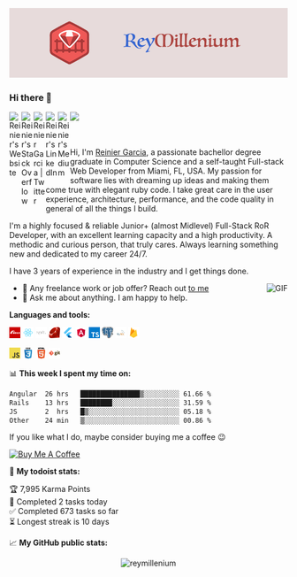 ![ReyMillenium Banner](https://github.com/reymillenium/images/blob/master/reymillenium_banner_800x200.png)

### Hi there 👋

<a href="https://reiniergarcia.dev/" target="_website">
  <img align="left" alt="Reinier's Website" width="22px" src="https://www.freepnglogos.com/uploads/logo-website-png/logo-website-file-wikt-globe-bullet-svg-wikimedia-commons-19.png" />
</a>
<a href="https://stackoverflow.com/users/9616949/reinier-garcia" target="_stackoverflow">
  <img align="left" alt="Reinier's StackOverflow" width="22px" src="https://www.vectorlogo.zone/logos/stackoverflow/stackoverflow-tile.svg" />
</a>
<a href="https://twitter.com/ReinierGarciaR" target="_twitter">
  <img align="left" alt="Reinier Garcia | Twitter" width="22px" src="https://raw.githubusercontent.com/peterthehan/peterthehan/master/assets/twitter.svg" />
</a>
<a href="https://www.linkedin.com/in/reymillenium/" target="_linkedin">
  <img align="left" alt="Reinier's LinkedIn" width="22px" src="https://raw.githubusercontent.com/peterthehan/peterthehan/master/assets/linkedin.svg" />
</a>
<a href="https://reymillenium.medium.com/about" target="_medium">
  <img align="left" alt="Reinier's Medium" width="22px" src="https://cdn-icons-png.flaticon.com/512/5968/5968906.png" />
</a>

![](https://visitor-badge.glitch.me/badge?page_id=reymillenium.visitor-badge)

<br />

Hi, I'm [Reinier Garcia](https://reiniergarcia.dev/), a passionate bachellor degree graduate in Computer Science and a self-taught Full-stack Web Developer from Miami, FL, USA. My passion for software lies with dreaming up ideas and making them come true with elegant ruby code. I take great care in the user experience, architecture, performance, and the code quality in general of all the things I build.

I'm a highly focused & reliable Junior+ (almost Midlevel) Full-Stack RoR Developer, with an excellent learning capacity and a high productivity. A methodic and curious person, that truly cares. Always learning something new and dedicated to my career 24/7. 

I have 3 years of experience in the industry and I get things done.


  <img align="right" alt="GIF" src="https://github.com/abhisheknaiidu/abhisheknaiidu/blob/master/code.gif?raw=true" width="auto" height="320" />
  
- 💼 Any freelance work or job offer? Reach out [to me](mailto:reymillenium@gmail.com)
- 💬 Ask me about anything. I am happy to help.

**Languages and tools:**  

<code><img height="20" src="https://raw.githubusercontent.com/github/explore/80688e429a7d4ef2fca1e82350fe8e3517d3494d/topics/rails/rails.png"></code>
<code><img height="20" src="https://raw.githubusercontent.com/github/explore/80688e429a7d4ef2fca1e82350fe8e3517d3494d/topics/react/react.png"></code>
<code><img height="20" src="https://raw.githubusercontent.com/github/explore/28b02bbc9ad9f7a503c43775aebeb515dc2da5fc/topics/nextjs/nextjs.png"></code>
<code><img height="20" src="https://raw.githubusercontent.com/github/explore/80688e429a7d4ef2fca1e82350fe8e3517d3494d/topics/ruby/ruby.png"></code>
<code><img height="20" src="https://raw.githubusercontent.com/github/explore/80688e429a7d4ef2fca1e82350fe8e3517d3494d/topics/flutter/flutter.png"></code>
<code><img height="20" src="https://raw.githubusercontent.com/github/explore/80688e429a7d4ef2fca1e82350fe8e3517d3494d/topics/angular/angular.png"></code>
<code><img height="20" src="https://raw.githubusercontent.com/github/explore/80688e429a7d4ef2fca1e82350fe8e3517d3494d/topics/typescript/typescript.png"></code>
<code><img height="20" src="https://raw.githubusercontent.com/github/explore/80688e429a7d4ef2fca1e82350fe8e3517d3494d/topics/postgresql/postgresql.png"></code>
<code><img height="20" src="https://raw.githubusercontent.com/github/explore/80688e429a7d4ef2fca1e82350fe8e3517d3494d/topics/mysql/mysql.png"></code>
<code><img height="20" src="https://raw.githubusercontent.com/github/explore/80688e429a7d4ef2fca1e82350fe8e3517d3494d/topics/firebase/firebase.png"></code>

<code><img height="20" src="https://raw.githubusercontent.com/github/explore/80688e429a7d4ef2fca1e82350fe8e3517d3494d/topics/javascript/javascript.png"></code>
<code><img height="20" src="https://raw.githubusercontent.com/github/explore/80688e429a7d4ef2fca1e82350fe8e3517d3494d/topics/css/css.png"></code>
<code><img height="20" src="https://raw.githubusercontent.com/github/explore/80688e429a7d4ef2fca1e82350fe8e3517d3494d/topics/html/html.png"></code>
<code><img height="20" src="https://raw.githubusercontent.com/github/explore/80688e429a7d4ef2fca1e82350fe8e3517d3494d/topics/git/git.png"></code>



📊 **This week I spent my time on:**
<!--START_SECTION:waka-->

```text
Angular  26 hrs   ███████████████▒░░░░░░░░░ 61.66 %
Rails    13 hrs   ████████░░░░░░░░░░░░░░░░░ 31.59 %
JS       2  hrs   █▒░░░░░░░░░░░░░░░░░░░░░░░ 05.18 %
Other    24 min   ▒░░░░░░░░░░░░░░░░░░░░░░░░ 00.86 %
```

<!--END_SECTION:waka-->

If you like what I do, maybe consider buying me a coffee 😉

<a href="https://www.buymeacoffee.com/reymillenium" target="_blank"><img src="https://cdn.buymeacoffee.com/buttons/v2/default-red.png" alt="Buy Me A Coffee" width="150" ></a>

🚧 **My todoist stats:**

<!-- TODO-IST:START -->
🏆  7,995 Karma Points           
🌸  Completed 2 tasks today           
✅  Completed 673 tasks so far           
⏳  Longest streak is 10 days
<!-- TODO-IST:END -->


📈 **My GitHub public stats:**

<p align="center"> <img src="https://github-readme-stats.vercel.app/api?username=reymillenium&show_icons=true&theme=gotham&custom_title=Reinier%20Garcia%27s%20Public%20GitHub%20Stats" alt="reymillenium" />



